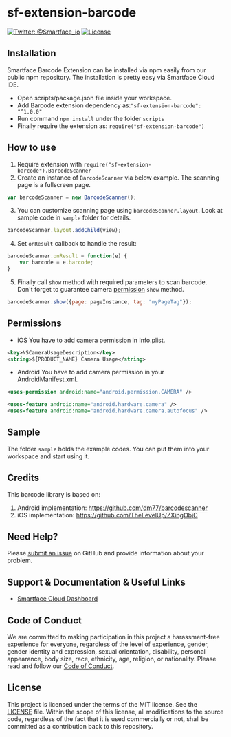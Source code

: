 # sf-extension-barcode
[![Twitter: @Smartface_io](https://img.shields.io/badge/contact-@Smartface_io-blue.svg?style=flat)](https://twitter.com/smartface_io)
[![License](https://img.shields.io/badge/license-MIT-green.svg?style=flat)](https://raw.githubusercontent.com/smartface/sf-extension-barcode/master/LICENSE)
## Installation
Smartface Barcode Extension can be installed via npm easily from our public npm repository. The installation is pretty easy via Smartface Cloud IDE.
- Open scripts/package.json file inside your workspace.
- Add Barcode extension dependency as:`"sf-extension-barcode": "^1.0.0"`
- Run command `npm install` under the folder `scripts`
- Finally require the extension as: `require("sf-extension-barcode")`
## How to use
1) Require extension with `require("sf-extension-barcode").BarcodeScanner`
2) Create an instance of `BarcodeScanner` via below example. The scanning page is a fullscreen page.
```javascript
var barcodeScanner = new BarcodeScanner();
```
3) You can customize scanning page using `barcodeScanner.layout`. Look at sample code in `sample` folder for details.
```javascript
barcodeScanner.layout.addChild(view);
```
4) Set `onResult` callback to handle the result: 
```javascript
barcodeScanner.onResult = function(e) {
    var barcode = e.barcode;
}
```
5) Finally call `show` method with required parameters to scan barcode. Don't forget to guarantee camera [permission](#permissions) `show` method.
```javascript
barcodeScanner.show({page: pageInstance, tag: "myPageTag"});
```
## Permissions
 - iOS
 You have to add camera permission in Info.plist.
```xml
<key>NSCameraUsageDescription</key>
<string>${PRODUCT_NAME} Camera Usage</string>
```
- Android
You have to add camera permission in your AndroidManifest.xml.
```xml
<uses-permission android:name="android.permission.CAMERA" />

<uses-feature android:name="android.hardware.camera" />
<uses-feature android:name="android.hardware.camera.autofocus" />
```
## Sample
The folder `sample` holds the example codes. You can put them into your workspace and start using it. 
## Credits
This barcode library is based on:
1) Android implementation: https://github.com/dm77/barcodescanner
2) iOS implementation: https://github.com/TheLevelUp/ZXingObjC
## Need Help?
Please [submit an issue](https://github.com/smartface/sf-extension-barcode/issues) on GitHub and provide information about your problem.
## Support & Documentation & Useful Links
- [Smartface Cloud Dashboard](https://cloud.smartface.io)
## Code of Conduct
We are committed to making participation in this project a harassment-free experience for everyone, regardless of the level of experience, gender, gender identity and expression, sexual orientation, disability, personal appearance, body size, race, ethnicity, age, religion, or nationality.
Please read and follow our [Code of Conduct](https://github.com/smartface/sf-extension-barcode/blob/master/CODE_OF_CONDUCT.md).
## License
This project is licensed under the terms of the MIT license. See the [LICENSE](https://raw.githubusercontent.com/smartface/sf-extension-barcode/master/LICENSE) file. Within the scope of this license, all modifications to the source code, regardless of the fact that it is used commercially or not, shall be committed as a contribution back to this repository.